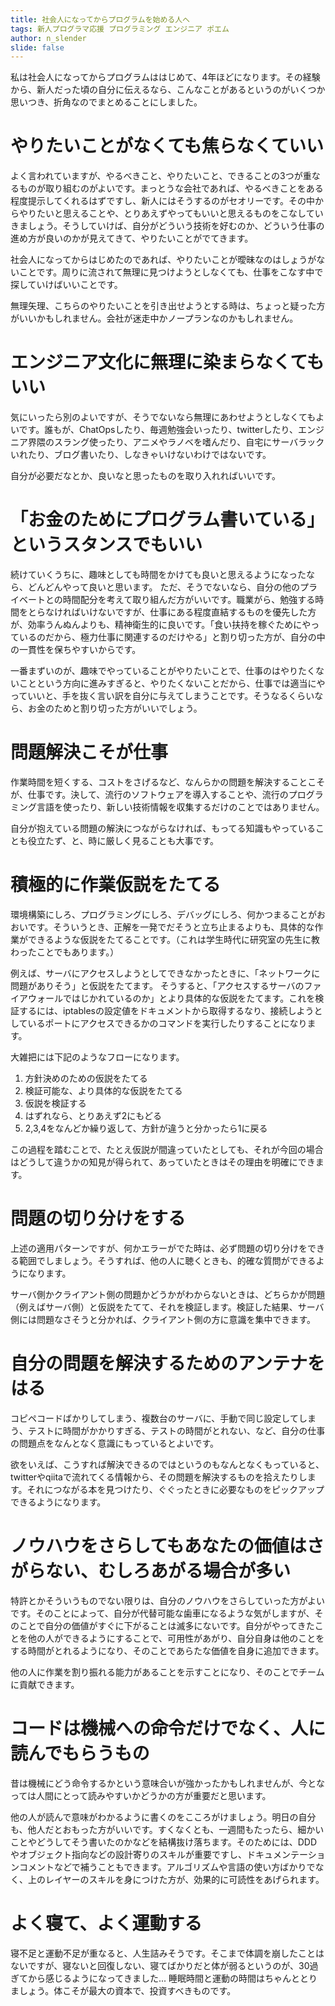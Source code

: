 ```yaml
---
title: 社会人になってからプログラムを始める人へ
tags: 新人プログラマ応援 プログラミング エンジニア ポエム
author: n_slender
slide: false
---
```

私は社会人になってからプログラムははじめて、4年ほどになります。その経験から、新人だった頃の自分に伝えるなら、こんなことがあるというのがいくつか思いつき、折角なのでまとめることにしました。

# やりたいことがなくても焦らなくていい

よく言われていますが、やるべきこと、やりたいこと、できることの3つが重なるものが取り組むのがよいです。まっとうな会社であれば、やるべきことをある程度提示してくれるはずですし、新人にはそうするのがセオリーです。その中からやりたいと思えることや、とりあえずやってもいいと思えるものをこなしていきましょう。そうしていけば、自分がどういう技術を好むのか、どういう仕事の進め方が良いのかが見えてきて、やりたいことがでてきます。

社会人になってからはじめたのであれば、やりたいことが曖昧なのはしょうがないことです。周りに流されて無理に見つけようとしなくても、仕事をこなす中で探していけばいいことです。

無理矢理、こちらのやりたいことを引き出せようとする時は、ちょっと疑った方がいいかもしれません。会社が迷走中かノープランなのかもしれません。

# エンジニア文化に無理に染まらなくてもいい

気にいったら別のよいですが、そうでないなら無理にあわせようとしなくてもよいです。誰もが、ChatOpsしたり、毎週勉強会いったり、twitterしたり、エンジニア界隈のスラング使ったり、アニメやラノベを嗜んだり、自宅にサーバラックいれたり、ブログ書いたり、しなきゃいけないわけではないです。

自分が必要だなとか、良いなと思ったものを取り入れればいいです。

# 「お金のためにプログラム書いている」というスタンスでもいい

続けていくうちに、趣味としても時間をかけても良いと思えるようになったなら、どんどんやって良いと思います。
ただ、そうでないなら、自分の他のプライベートとの時間配分を考えて取り組んだ方がいいです。職業がら、勉強する時間をとらなければいけないですが、仕事にある程度直結するものを優先した方が、効率うんぬんよりも、精神衛生的に良いです。「食い扶持を稼ぐためにやっているのだから、極力仕事に関連するのだけやる」と割り切った方が、自分の中の一貫性を保ちやすいからです。

一番まずいのが、趣味でやっていることがやりたいことで、仕事のはやりたくないことという方向に進みすぎると、やりたくないことだから、仕事では適当にやっていいと、手を抜く言い訳を自分に与えてしまうことです。そうなるくらいなら、お金のためと割り切った方がいいでしょう。

# 問題解決こそが仕事

作業時間を短くする、コストをさげるなど、なんらかの問題を解決することこそが、仕事です。決して、流行のソフトウェアを導入することや、流行のプログラミング言語を使ったり、新しい技術情報を収集するだけのことではありません。

自分が抱えている問題の解決につながらなければ、もってる知識もやっていることも役立たず、と、時に厳しく見ることも大事です。

# 積極的に作業仮説をたてる

環境構築にしろ、プログラミングにしろ、デバッグにしろ、何かつまることがおおいです。そういうとき、正解を一発でだそうと立ち止まるよりも、具体的な作業ができるような仮説をたてることです。（これは学生時代に研究室の先生に教わったことでもあります。）

例えば、サーバにアクセスしようとしてできなかったときに、「ネットワークに問題がありそう」と仮説をたてます。
そうすると、「アクセスするサーバのファイアウォールではじかれているのか」とより具体的な仮説をたてます。これを検証するには、iptablesの設定値をドキュメントから取得するなり、接続しようとしているポートにアクセスできるかのコマンドを実行したりすることになります。

大雑把には下記のようなフローになります。

1. 方針決めのための仮説をたてる
2. 検証可能な、より具体的な仮説をたてる
3. 仮説を検証する
4. はずれなら、とりあえず2にもどる
5. 2,3,4をなんどか繰り返して、方針が違うと分かったら1に戻る

この過程を踏むことで、たとえ仮説が間違っていたとしても、それが今回の場合はどうして違うかの知見が得られて、あっていたときはその理由を明確にできます。


# 問題の切り分けをする

上述の適用パターンですが、何かエラーがでた時は、必ず問題の切り分けをできる範囲でしましょう。そうすれば、他の人に聴くときも、的確な質問ができるようになります。

サーバ側かクライアント側の問題かどうかがわからないときは、どちらかが問題（例えばサーバ側）と仮説をたてて、それを検証します。検証した結果、サーバ側には問題なさそうと分かれば、クライアント側の方に意識を集中できます。

# 自分の問題を解決するためのアンテナをはる

コピペコードばかりしてしまう、複数台のサーバに、手動で同じ設定してしまう、テストに時間がかかりすぎる、テストの時間がとれない、など、自分の仕事の問題点をなんとなく意識にもっているとよいです。

欲をいえば、こうすれば解決できるのではというのもなんとなくもっていると、twitterやqiitaで流れてくる情報から、その問題を解決するものを拾えたりします。それにつながる本を見つけたり、ぐぐったときに必要なものをピックアップできるようになります。

# ノウハウをさらしてもあなたの価値はさがらない、むしろあがる場合が多い

特許とかそういうものでない限りは、自分のノウハウをさらしていった方がよいです。そのことによって、自分が代替可能な歯車になるような気がしますが、そのことで自分の価値がすぐに下がることは滅多にないです。自分がやってきたことを他の人ができるようにすることで、可用性があがり、自分自身は他のことをする時間がとれるようになり、そのことであらたな価値を自身に追加できます。

他の人に作業を割り振れる能力があることを示すことになり、そのことでチームに貢献できます。

# コードは機械への命令だけでなく、人に読んでもらうもの

昔は機械にどう命令するかという意味合いが強かったかもしれませんが、今となっては人間にとって読みやすいかどうかの方が重要だと思います。

他の人が読んで意味がわかるように書くのをこころがけましょう。明日の自分も、他人だとおもった方がいいです。すくなくとも、一週間もたったら、細かいことやどうしてそう書いたのかなどを結構抜け落ちます。そのためには、DDDやオブジェクト指向などの設計寄りのスキルが重要ですし、ドキュメンテーションコメントなどで補うこともできます。アルゴリズムや言語の使い方ばかりでなく、上のレイヤーのスキルを身につけた方が、効果的に可読性をあげられます。

# よく寝て、よく運動する

寝不足と運動不足が重なると、人生詰みそうです。そこまで体調を崩したことはないですが、寝ないと回復しない、寝てばかりだと体が弱るというのが、30過ぎてから感じるようになってきました... 睡眠時間と運動の時間はちゃんととりましょう。体こそが最大の資本で、投資すべきものです。


